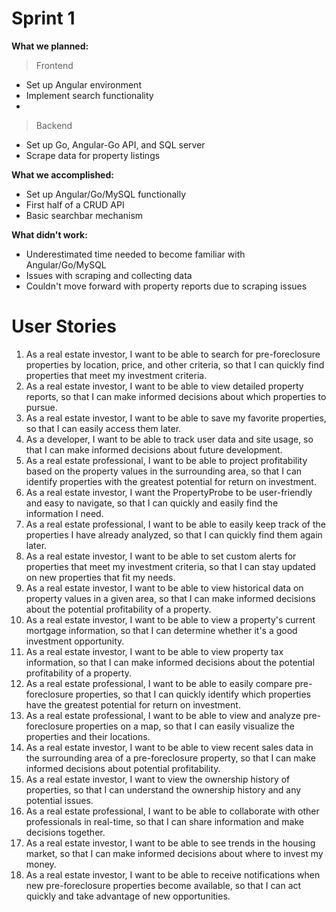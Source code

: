 # Sprint 1

**What we planned:**
> Frontend

* Set up Angular environment
* Implement search functionality
* 
> Backend

* Set up Go, Angular-Go API, and SQL server
* Scrape data for property listings

**What we accomplished:**

* Set up Angular/Go/MySQL functionally
* First half of a CRUD API
* Basic searchbar mechanism

**What didn't work:**

* Underestimated time needed to become familiar with Angular/Go/MySQL
* Issues with scraping and collecting data
* Couldn't move forward with property reports due to scraping issues

# User Stories

1. As a real estate investor, I want to be able to search for pre-foreclosure properties by location, price, and other criteria, so that I can quickly find properties that meet my investment criteria.
2. As a real estate investor, I want to be able to view detailed property reports, so that I can make informed decisions about which properties to pursue.
3. As a real estate investor, I want to be able to save my favorite properties, so that I can easily access them later.
4. As a developer, I want to be able to track user data and site usage, so that I can make informed decisions about future development.
5. As a real estate professional, I want to be able to project profitability based on the property values in the surrounding area, so that I can identify properties with the greatest potential for return on investment.
6. As a real estate investor, I want the PropertyProbe to be user-friendly and easy to navigate, so that I can quickly and easily find the information I need.
7. As a real estate professional, I want to be able to easily keep track of the properties I have already analyzed, so that I can quickly find them again later.
8. As a real estate investor, I want to be able to set custom alerts for properties that meet my investment criteria, so that I can stay updated on new properties that fit my needs.
9. As a real estate investor, I want to be able to view historical data on property values in a given area, so that I can make informed decisions about the potential profitability of a property.
10. As a real estate investor, I want to be able to view a property's current mortgage information, so that I can determine whether it's a good investment opportunity.
11. As a real estate investor, I want to be able to view property tax information, so that I can make informed decisions about the potential profitability of a property.
12. As a real estate professional, I want to be able to easily compare pre-foreclosure properties, so that I can quickly identify which properties have the greatest potential for return on investment.
13. As a real estate professional, I want to be able to view and analyze pre-foreclosure properties on a map, so that I can easily visualize the properties and their locations.
14. As a real estate investor, I want to be able to view recent sales data in the surrounding area of a pre-foreclosure property, so that I can make informed decisions about potential profitability.
15. As a real estate investor, I want to view the ownership history of properties, so that I can understand the ownership history and any potential issues.
16. As a real estate professional, I want to be able to collaborate with other professionals in real-time, so that I can share information and make decisions together.
17. As a real estate investor, I want to be able to see trends in the housing market, so that I can make informed decisions about where to invest my money.
18. As a real estate investor, I want to be able to receive notifications when new pre-foreclosure properties become available, so that I can act quickly and take advantage of new opportunities.
